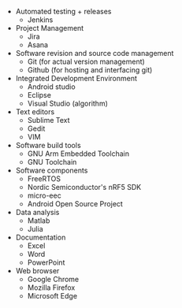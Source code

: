 
- Automated testing + releases
    + Jenkins
- Project Management
    + Jira
    + Asana
- Software revision and source code management
    + Git (for actual version management)
    + Github (for hosting and interfacing git)
- Integrated Development Environment
    + Android studio
    + Eclipse
    + Visual Studio (algorithm)
- Text editors
    + Sublime Text
    + Gedit
    + VIM
- Software build tools
    + GNU Arm Embedded Toolchain
    + GNU Toolchain
- Software components
    + FreeRTOS
    + Nordic Semiconductor's nRF5 SDK
    + micro-eec
    + Android Open Source Project
- Data analysis
    + Matlab
    + Julia
- Documentation
    + Excel
    + Word
    + PowerPoint
- Web browser
    + Google Chrome
    + Mozilla Firefox
    + Microsoft Edge
